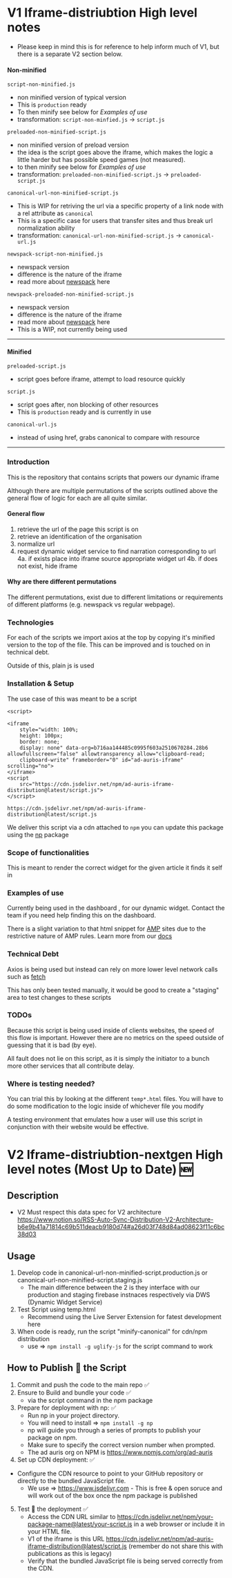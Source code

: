 # V1 Iframe-distriubtion High level notes
- Please keep in mind this is for reference to help inform much of V1, but there is a separate V2 section below.

#### Non-minified

`script-non-minified.js`
- non minified version of typical version 
- This is `production` ready
- To then minify see below for *Examples of use*
- transformation: `script-non-minfied.js` -> `script.js`

`preloaded-non-minified-script.js`
- non minified version of preload version
- the idea is the script goes above the iframe, which makes the logic a little harder 
but has possible speed games (not measured). 
- to then minify see below for *Examples of use*
- transformation: `preloaded-non-minified-script.js` -> `preloaded-script.js`

`canonical-url-non-minified-script.js`
- This is WIP for retriving the url via a specific property of a link node with a rel attribute as `canonical`
- This is a specific case for users that transfer sites and thus break url normalization ability
- transformation: `canonical-url-non-minified-script.js` -> `canonical-url.js`

`newspack-script-non-minified.js`
- newspack version
- difference is the nature of the iframe
- read more about [newspack](https://newspack.pub/) here


`newspack-preloaded-non-minified-script.js`
- newspack version
- difference is the nature of the iframe
- read more about [newspack](https://newspack.pub/) here
- This is a WIP, not currently being used

----------

#### Minified

`preloaded-script.js`
- script goes before iframe, attempt to load resource quickly

`script.js`
- script goes after, non blocking of other resources 
- This is `production` ready and is currently in use

`canonical-url.js`
- instead of using href, grabs canonical to compare with resource

----------

### Introduction 

This is the repository that contains scripts that powers our dynamic iframe 

Although there are multiple permutations of the scripts outlined above the general
flow of logic for each are all quite similar. 

#### General flow

1. retrieve the url of the page this script is on 
2. retrieve an identification of the organisation 
3. normalize url 
4. request dynamic widget service to find narration corresponding to url
    4a. if exists place into iframe source appropriate widget url
    4b. if does not exist, hide iframe


#### Why are there different permutations
The different permutations, exist due to different limitations or requirements
of different platforms (e.g. newspack vs regular webpage).

### Technologies
For each of the scripts we import axios at the top by copying it's minified version
to the top of the file.
This can be improved and is touched on in technical debt.

Outside of this, plain js is used

### Installation & Setup

The use case of this was meant to be a script 
```
<script>

<iframe 
    style="width: 100%;
    height: 100px;
    border: none;
    display: none" data-org=b716aa144485c0995f603a2510670284.28b6 allowfullscreen="false" allowtransparency allow="clipboard-read;
    clipboard-write" frameborder="0" id="ad-auris-iframe" scrolling="no">
</iframe>
<script 
    src="https://cdn.jsdelivr.net/npm/ad-auris-iframe-distribution@latest/script.js">
</script>
```

`https://cdn.jsdelivr.net/npm/ad-auris-iframe-distribution@latest/script.js`

We deliver this script via a cdn attached to `npm`
you can update this package using the [np](https://www.npmjs.com/package/np) package

### Scope of functionalities
This is meant to render the correct widget for the given article it finds it self in

### Examples of use
Currently being used in the dashboard , for our dynamic widget. Contact the team 
if you need help finding this on the dashboard.

There is a slight variation to that html snippet for [AMP](https://amp.dev/) sites due
to the restrictive nature of AMP rules. Learn more from our [docs](https://adauris.atlassian.net/wiki/spaces/AA/pages/147914762/Dynamic+widget+distribution+in+AMP.)

### Technical Debt
Axios is being used but instead can rely on more lower level network calls such as
[fetch](https://developer.mozilla.org/en-US/docs/Web/API/Fetch_API)

This has only been tested manually, it would be good to create a "staging" area to test changes to 
these scripts

### TODOs

Because this script is being used inside of clients websites, the speed of this flow is important.
However there are no metrics on the speed outside of guessing that it is bad (by eye). 

All fault does not lie on this script, as it is simply the initiator to a bunch more other services
that all contribute delay.

### Where is testing needed?
You can trial this by looking at the different `temp*.html` files.
You will have to do some modification to the logic inside of whichever file you modify 

A testing environment that emulates how a user will use this script in conjunction with 
their website would be effective.


# V2 Iframe-distriubtion-nextgen High level notes (Most Up to Date) 🆕

## Description
- V2 Must respect this data spec for V2 architecture https://www.notion.so/RSS-Auto-Sync-Distribution-V2-Architecture-b6e9b41a71814c69b511deacb9180d74#a26d03f748d84ad08623f11c6bc38d03

## Usage
1. Develop code in canonical-url-non-minified-script.production.js or canonical-url-non-minified-script.staging.js
    - The main difference between the 2 is they interface with our production and staging firebase instnaces respectively via DWS (Dynamic Widget Service)
2. Test Script using temp.html
    - Recommend using the Live Server Extension for fatest development here
3. When code is ready, run the script "minify-canonical" for cdn/npm distribution
    - use => `npm install -g uglify-js` for the script command to work



## How to Publish 🚢 the Script 
1. Commit and push the code to the main repo ✅
2. Ensure to Build and bundle your code ✅
    - via the script command in the npm package 
3. Prepare for deployment with np: ✅
    - Run np in your project directory.
    - You will need to install => `npm install -g np`
    - np will guide you through a series of prompts to publish your package on npm.
    - Make sure to specify the correct version number when prompted.
    - The ad auris org on NPM is https://www.npmjs.com/org/ad-auris
4. Set up CDN deployment: ✅
 - Configure the CDN resource to point to your GitHub repository or directly to the bundled JavaScript file.
    - We use => https://www.jsdelivr.com - This is free & open soruce and will work out of the box once the npm package is published
5. Test 🧪 the deployment ✅
    - Access the CDN URL similar to https://cdn.jsdelivr.net/npm/your-package-name@latest/your-script.js in a web browser or include it in your HTML file.
    - V1 of the iframe is this URL https://cdn.jsdelivr.net/npm/ad-auris-iframe-distribution@latest/script.js (remember do not share this with publications as this is legacy)
    - Verify that the bundled JavaScript file is being served correctly from the CDN.

